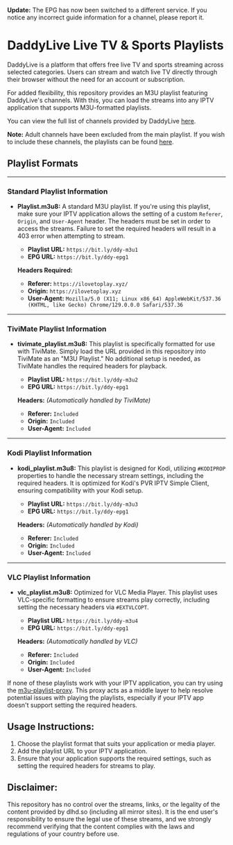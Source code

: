 **Update:** The EPG has now been switched to a different service. If you notice any incorrect guide information for a channel, please report it.

# DaddyLive Live TV & Sports Playlists

DaddyLive is a platform that offers free live TV and sports streaming across selected categories. Users can stream and watch live TV directly through their browser without the need for an account or subscription.

For added flexibility, this repository provides an M3U playlist featuring DaddyLive's channels. With this, you can load the streams into any IPTV application that supports M3U-formatted playlists.

You can view the full list of channels provided by DaddyLive [here](https://href.li/?https://dlhd.so/24-7-channels.php). 

**Note:** Adult channels have been excluded from the main playlist. If you wish to include these channels, the playlists can be found [here](https://github.com/dtankdempse/daddylive-m3u/tree/main/adult).

## Playlist Formats

---

### Standard Playlist Information

- **Playlist.m3u8:**
  A standard M3U playlist. If you're using this playlist, make sure your IPTV application allows the setting of a custom `Referer`, `Origin`, and `User-Agent` header. The headers must be set in order to access the streams. Failure to set the required headers will result in a 403 error when attempting to stream.

  - **Playlist URL:** `https://bit.ly/ddy-m3u1`  
  - **EPG URL:** `https://bit.ly/ddy-epg1`  

  **Headers Required:**
  - **Referer:** `https://ilovetoplay.xyz/`
  - **Origin:** `https://ilovetoplay.xyz`   
  - **User-Agent:** `Mozilla/5.0 (X11; Linux x86_64) AppleWebKit/537.36 (KHTML, like Gecko) Chrome/129.0.0.0 Safari/537.36`     

---

### TiviMate Playlist Information

- **tivimate_playlist.m3u8:**
  This playlist is specifically formatted for use with TiviMate. Simply load the URL provided in this repository into TiviMate as an "M3U Playlist." No additional setup is needed, as TiviMate handles the required headers for playback.

  - **Playlist URL:** `https://bit.ly/ddy-m3u2`  
  - **EPG URL:** `https://bit.ly/ddy-epg1`  

  **Headers:** *(Automatically handled by TiviMate)*
  - **Referer:** `Included`
  - **Origin:** `Included`
  - **User-Agent:** `Included`
    
---

### Kodi Playlist Information    

- **kodi_playlist.m3u8:**
  This playlist is designed for Kodi, utilizing `#KODIPROP` properties to handle the necessary stream settings, including the required headers. It is optimized for Kodi's PVR IPTV Simple Client, ensuring compatibility with your Kodi setup.

  - **Playlist URL:** `https://bit.ly/ddy-m3u3`  
  - **EPG URL:** `https://bit.ly/ddy-epg1`  

  **Headers:** *(Automatically handled by Kodi)*
  - **Referer:** `Included`
  - **Origin:** `Included`
  - **User-Agent:** `Included`
      
---

### VLC Playlist Information

- **vlc_playlist.m3u8:**
  Optimized for VLC Media Player. This playlist uses VLC-specific formatting to ensure streams play correctly, including setting the necessary headers via `#EXTVLCOPT`.

  - **Playlist URL:** `https://bit.ly/ddy-m3u4`  
  - **EPG URL:** `https://bit.ly/ddy-epg1`  

  **Headers:** *(Automatically handled by VLC)*
  - **Referer:** `Included`
  - **Origin:** `Included`
  - **User-Agent:** `Included`


If none of these playlists work with your IPTV application, you can try using the [m3u-playlist-proxy](https://github.com/dtankdempse/m3u-playlist-proxy). This proxy acts as a middle layer to help resolve potential issues with playing the playlists, especially if your IPTV app doesn't support setting the required headers.

## Usage Instructions:

1. Choose the playlist format that suits your application or media player.
2. Add the playlist URL to your IPTV application.
3. Ensure that your application supports the required settings, such as setting the required headers for streams to play.

## Disclaimer:

This repository has no control over the streams, links, or the legality of the content provided by dlhd.so (including all mirror sites). It is the end user's responsibility to ensure the legal use of these streams, and we strongly recommend verifying that the content complies with the laws and regulations of your country before use.

